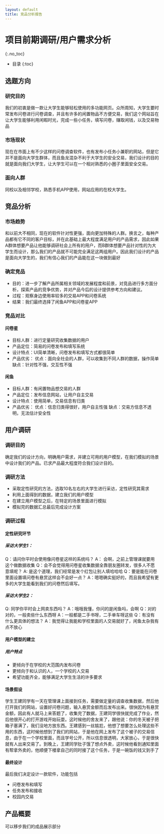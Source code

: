 ```yaml
---
layout: default
title: 竞品分析报告
---
```


# 项目前期调研/用户需求分析
{:.no_toc}

* 目录
{:toc}

## 选题方向

### 研究目的
我们的初衷是做一款让大学生能够轻松使用的多功能网页。众所周知，大学生要时常发布问卷进行问卷调查，并且有许多的闲置物品不方便交易，我们这个网站旨在让大学生能够利用闲暇时光，完成一些小任务，填写问卷，赚取闲钱，以及交易物品

### 市场现状
现在在市面上有不少这样的问卷调查软件，也有发布小任务小兼职的网站，但是它并不是面向大学生群体，而且鱼龙混杂不利于大学生的安全交易，我们设计的目的就是面向我们大学生，让大学生可以在一个相对熟悉的小圈子里面安全交易。

### 面向人群
同校以及相邻学校，熟悉手机APP使用，网站应用的在校大学生。

## 竞品分析

### 市场趋势
和以前大不相同，现在的软件针对性更强，面向更加特殊的人群。换言之，每种产品都有它不同的客户目标，并在此基础上最大程度满足用户的产品需求，因此如果A群体想要产品让他能够调研社会上所有的用户，而B群体想要产品针对性的为大学生而设计，那么我们的产品就不可能完全满足这两组用户。因此我们设计的产品是面向大学生的，我们有信心我们的产品能在这一块做到最好

### 确定竞品
* 目的：进一步了解产品所属相关领域的发展程度和前景，对竞品进行多方面分析，探索产品的竞争优势，并对产品今后的设计提供参考方向和建议。
* 过程：观察身边使用率较多的交易APP和问卷系统
* 结果：我们最终选择了闲鱼APP和问卷星APP

### 竞品对比
#### 问卷星
* 目标人群：进行定量研究收集数据的用户
* 产品定位：简易的问卷发布和填写系统
* 设计特点：UI简单清晰，问卷发布和填写方式都很简单
* 产品优劣：
优点：面向全社会的人群，可以收集到不同人群的数据，操作简单
缺点：针对性不强，交互性不强

#### 闲鱼
* 目标人群：有闲置物品想交易的人群
* 产品定位：发布信息网站，让用户自主交易
* 设计特点：使用简单，交易信息有归类
* 产品优劣：
优点：信息归类得很好，用户自主性强
缺点：交易方信息不透明，无法估计安全性

## 用户调研

### 调研目的
确定我们的设计方向，明确用户需求，并建立可用的用户模型，在我们模拟的场景中设计我们的产品。已求产品最大程度符合我们设计目的。

### 调研方法
* 采取定性研究的方法，选取10名左右的大学生进行采访，定性研究其需求
* 利用上面得到的数据，建立我们的用户模型
* 在建立用户模型之后，在特定的场景里面进行模拟
* 模拟完的数据汇总最后完成设计方案

### 调研过程
#### 定性研究环节
##### 采访大学生1：
Q：请问你平时会使用像问卷星这样的系统吗？
A： 会啊，之前上管理课就要用这个做数据收集
Q：会不会觉得用问卷星收集数据全靠朋友圈转发，很多人不愿意填呢？
A:   是这个道理，我们经常是发个红包让别人填哈哈哈
Q：要是能在问卷里面设置填问卷有悬赏这样会不会好一点？
A：嗯嗯确实挺好的，而且我希望有更多的大学生能看到我们的问卷然后填写。

#####  采访大学生2：
Q:  同学你平时会上网卖东西吗？
A：哦哦我懂，你问的是闲鱼吗，会啊
Q：对的对的，一般卖些什么东西呀
A：一般都是二手书呀，二手单车呀这些
Q：有没有什么更具体的想法？
A：我觉得让我能和学校里面的人交易就好了，闲鱼太杂我有点不放心

#### 用户模型的建立
##### 用户特点
* 更倾向于在学校的大范围内发布问卷
* 更倾向于和认识的人，一个学校的人交易
* 希望功能齐全，能够满足大学生生活的许多要求


#### 场景假设
学生王建同学有一天在管理课上面接到任务，需要做定量的调查收集数据，然后他打开我们的网站，设置好问卷问题，输入悬赏金额而后发布出来。很快因为有悬赏金额，因此有人就马上来答题了，收集完了数据，王建同学很快就完成了作业，然后他很开心的打开游戏开始玩耍。这时候他的舍友来了，跟他说：你的冬天被子把箱子塞满了，我们没地方放东西。王建感到一丝尴尬，他想了想要怎么处理这些不用的东西，这时候他想到了我们的网站，于是他在网上发布了这个被子的交易信息，由于在一个学校里面，而且学号公开，所以信息很透明，大家放心，于是很快就有人出来交易了。到晚上，王建同学肚子饿了想点外卖，这时候他看到通知里面有帮拿外卖的，他顺便下楼拿自己的同时接了这个任务，于是一碗饭的钱又到手了

#### 最终设计
最后我们决定设计一款软件，功能包括
* 问卷发布和填写
* 任务发布和接收
* 校园内交易

## 产品概要

可以移步我们的成品展示部分




